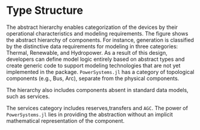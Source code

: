 # Type Structure

The abstract hierarchy enables categorization of the devices by their operational
characteristics and modeling requirements. The figure shows the
abstract hierarchy of components. For instance, generation is classified by the distinctive
data requirements for modeling in three categories: Thermal, Renewable, and Hydropower.
As a result of this design, developers can define model logic entirely based on abstract
types and create generic code to support modeling technologies that are not yet
implemented in the package. `PowerSystems.jl` has a category of topological
components (e.g., Bus, Arc), separate from the physical components.

The hierarchy also includes components absent in standard data models, such as services.

The services category includes reserves,transfers and `AGC`. The power of `PowerSystems.jl`
lies in providing the abstraction without an implicit mathematical representation of the component.
